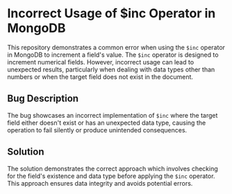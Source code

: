 # Incorrect Usage of $inc Operator in MongoDB
This repository demonstrates a common error when using the `$inc` operator in MongoDB to increment a field's value. The `$inc` operator is designed to increment numerical fields.  However, incorrect usage can lead to unexpected results, particularly when dealing with data types other than numbers or when the target field does not exist in the document.

## Bug Description
The bug showcases an incorrect implementation of `$inc` where the target field either doesn't exist or has an unexpected data type, causing the operation to fail silently or produce unintended consequences.

## Solution
The solution demonstrates the correct approach which involves checking for the field's existence and data type before applying the `$inc` operator.  This approach ensures data integrity and avoids potential errors.
